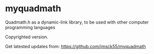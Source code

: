 # myquadmath
Quadmath.h as a dynamic-link library, to be used with other computer programming languages

Copyrighted version.

Get latested updates from:
https://github.com/jmsck55/myquadmath

